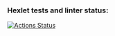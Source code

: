 ### Hexlet tests and linter status:
[![Actions Status](https://github.com/erzhan12/python-project-52/actions/workflows/hexlet-check.yml/badge.svg)](https://github.com/erzhan12/python-project-52/actions)